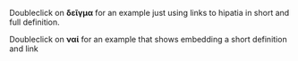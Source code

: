 <p>Doubleclick on <b><span lang="grc" class="alpheios-enabled">δεῖγμα</span></b> for an example just using links to hipatia in short and full definition.</p>
<p>Doubleclick on <b><span lang="grc" class="alpheios-enabled">ναί</span></b> for an example that shows embedding a short definition and link</p>



